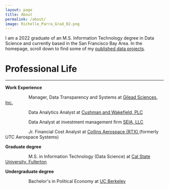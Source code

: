 ```yaml
---
layout: page
title: About
permalink: /about/
image: Richelle_Parra_Grad_02.png
---
```


<p>I am a 2022 graduate of an M.S. Information Technology degree in Data Science and currently based in the San Francisco Bay Area. In the homepage, scroll down to find some of my <a href="https://rparra09.github.io/#anchor-name"> published data projects</a>.</p>

<h1>Professional Life</h1>
<hr />

<p><b>Work Experience</b></p>
<p>&emsp;&emsp;&emsp;&emsp;&ensp;&ensp;&nbsp;Manager, Data Transparency and Systems at <a href="https://www.gilead.com">Gilead Sciences, Inc.</a></p>
<p>&emsp;&emsp;&emsp;&emsp;&ensp;&ensp;&nbsp;Data Analytics Analyst at <a href="https://www.linkedin.com/company/cushman-&amp;-wakefield/">Cushman and Wakefield, PLC</a></p>
<p>&emsp;&emsp;&emsp;&emsp;&ensp;&ensp;&nbsp;Data Analyst at investment management firm <a href="https://www.seia.com/">SEIA, LLC</a></p>
<p>&emsp;&emsp;&emsp;&emsp;&ensp;&ensp;&nbsp;Jr. Financial Cost Analyst at <a href="https://www.collinsaerospace.com/who-we-are/about-us#CollinsAerospace">Collins Aerospace (RTX) </a>(formerly UTC Aerospace Systems)</p>

<p><b>Graduate degree</b></p>
<p>&emsp;&emsp;&emsp;&emsp;&ensp;&ensp;&nbsp;M.S. in Information Technology (Data Science) at <a href="https://business.fullerton.edu/Programs/Graduate">Cal State University, Fullerton</a></p>

<p><b>Undergraduate degree</b></p>
<p>&emsp;&emsp;&emsp;&emsp;&ensp;&ensp;&nbsp;Bachelor's in Political Economy at <a href="https://www.berkeley.edu">UC Berkeley</a></p>

